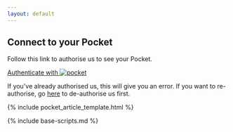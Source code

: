 ```yaml
---
layout: default
---
```


## Connect to your Pocket

Follow this link to authorise us to see your Pocket.

<div class="auth-with-pocket">
  <a href="" class="button disabled" id="pocket-auth-link">
    Authenticate with
    <img alt="pocket" src="https://getpocket.com/i/v3/pocket_logo.png" />
  </a>
</div>

If you've already authorised us, this will give you an error. If you want to re-authorise, go <a href="https://getpocket.com/connected_applications">here</a> to de-authorise us first.

<div id="articles-container" class="articles-container">
  {% include pocket_article_template.html %}
</div>

{% include base-scripts.md %}

<script src="js/pocket.js"></script>
<script src="js/finalise-pocket.js"></script>
